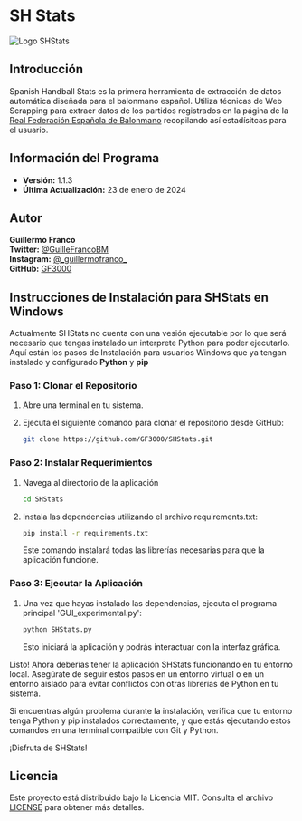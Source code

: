 # SH Stats
![Logo SHStats](https://github.com/GF3000/SHStats/blob/dev/config/logo_shs_sf_dark.ico)  
## Introducción 
Spanish Handball Stats es la primera herramienta de extracción de datos automática diseñada para el balonmano español. Utiliza técnicas de Web Scrapping para extraer datos de los partidos registrados en la página de la [Real Federación Española de Balonmano](https://www.rfebm.com/) recopilando así estadísitcas para el usuario. 

## Información del Programa
- **Versión:** 1.1.3
- **Última Actualización:** 23 de enero de 2024

## Autor
**Guillermo Franco**  
**Twitter:** [@GuilleFrancoBM](https://twitter.com/GuilleFrancoBM)  
**Instagram:** [@\_guillermofranco\_](https://www.instagram.com/_guillermofranco_/)  
**GitHub:** [GF3000](https://github.com/GF3000)

## Instrucciones de Instalación para SHStats en Windows

Actualmente SHStats no cuenta con una vesión ejecutable por lo que será necesario que tengas instalado un interprete Python para poder ejecutarlo. Aquí están los pasos de Instalación para usuarios Windows que ya tengan instalado y configurado **Python** y **pip**
### Paso 1: Clonar el Repositorio

1. Abre una terminal en tu sistema.
2. Ejecuta el siguiente comando para clonar el repositorio desde GitHub:

   ```bash
   git clone https://github.com/GF3000/SHStats.git
    ```
### Paso 2: Instalar Requerimientos
1. Navega al directorio de la aplicación
    ```bash
    cd SHStats
    ```
2. Instala las dependencias utilizando el archivo requirements.txt:
   ```bash
   pip install -r requirements.txt
   ```
   Este comando instalará todas las librerías necesarias para que la aplicación funcione.
### Paso 3: Ejecutar la Aplicación
1. Una vez que hayas instalado las dependencias, ejecuta el programa principal 'GUI_experimental.py':
   ```bash
   python SHStats.py
   ```
   Esto iniciará la aplicación y podrás interactuar con la interfaz gráfica.

Listo! Ahora deberías tener la aplicación SHStats funcionando en tu entorno local. Asegúrate de seguir estos pasos en un entorno virtual o en un entorno aislado para evitar conflictos con otras librerías de Python en tu sistema.

Si encuentras algún problema durante la instalación, verifica que tu entorno tenga Python y pip instalados correctamente, y que estás ejecutando estos comandos en una terminal compatible con Git y Python.

¡Disfruta de SHStats!

## Licencia

Este proyecto está distribuido bajo la Licencia MIT. Consulta el archivo [LICENSE](LICENSE) para obtener más detalles.



